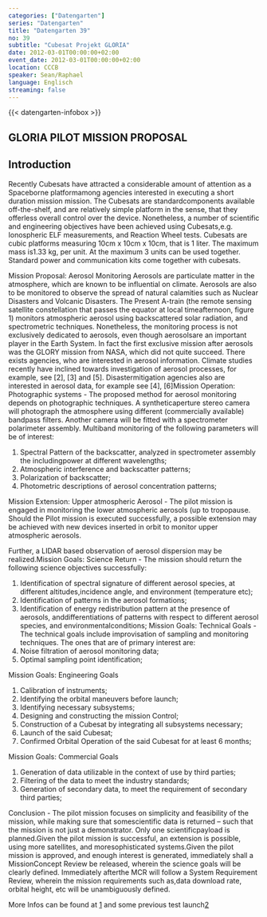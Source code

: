 ```yaml
---
categories: ["Datengarten"]
series: "Datengarten"
title: "Datengarten 39"
no: 39
subtitle: "Cubesat Projekt GLORIA"
date: 2012-03-01T00:00:00+02:00
event_date: 2012-03-01T00:00:00+02:00
location: CCCB
speaker: Sean/Raphael
language: Englisch
streaming: false
---
```

{{< datengarten-infobox >}}

GLORIA PILOT MISSION PROPOSAL
-----------------------------

Introduction
------------

Recently Cubesats have attracted a considerable amount of attention as a
Spaceborne platformamong agencies interested in executing a short
duration mission mission. The Cubesats are standardcomponents available
off-the-shelf, and are relatively simple platform in the sense, that
they offerless overall control over the device. Nonetheless, a number of
scientific and engineering objectives have been achieved using
Cubesats,e.g. Ionospheric ELF measurements, and Reaction Wheel tests.
Cubesats are cubic platforms measuring 10cm x 10cm x 10cm, that is 1
liter. The maximum mass is1.33 kg, per unit. At the maximum 3 units can
be used together. Standard power and communication kits come together
with cubesats.

Mission Proposal: Aerosol Monitoring Aerosols are particulate matter in
the atmosphere, which are known to be influential on climate. Aerosols
are also to be monitored to observe the spread of natural calamities
such as Nuclear Disasters and Volcanic Disasters. The Present A-train
(the remote sensing satellite constellation that passes the equator at
local timeafternoon, figure 1) monitors atmospheric aerosol using
backscattered solar radiation, and spectrometric techniques.
Nonetheless, the monitoring process is not exclusively dedicated to
aerosols, even though aerosolsare an important player in the Earth
System. In fact the first exclusive mission after aerosols was the GLORY
mission from NASA, which did not quite succeed. There exists agencies,
who are interested in aerosol information. Climate studies recently have
inclined towards investigation of aerosol processes, for example, see
\[2\], \[3\] and \[5\]. Disastermitigation agencies also are interested
in aerosol data, for example see \[4\], \[6\]Mission Operation:
Photographic systems - The proposed method for aerosol monitoring
depends on photographic techniques. A syntheticaperture stereo camera
will photograph the atmosphere using different (commercially available)
bandpass filters. Another camera will be fitted with a spectrometer
polarimeter assembly. Multiband monitoring of the following parameters
will be of interest:

1. Spectral Pattern of the backscatter, analyzed in spectrometer assembly the includingpower at different wavelengths;
2. Atmospheric interference and backscatter patterns;
3. Polarization of backscatter;
4. Photometric descriptions of aerosol concentration patterns;

Mission Extension: Upper atmospheric Aerosol - The pilot mission is
engaged in monitoring the lower atmospheric aerosols (up to tropopause.
Should the Pilot mission is executed successfully, a possible extension
may be achieved with new devices inserted in orbit to monitor upper
atmospheric aerosols.

Further, a LIDAR based observation of aerosol dispersion may be
realized.Mission Goals: Science Return - The mission should return the
following science objectives successfully:

1. Identification of spectral signature of different aerosol species, at different altitudes,incidence angle, and environment (temperature etc);
2. Identification of patterns in the aerosol formations;
3. Identification of energy redistribution pattern at the presence of aerosols, anddifferentiations of patterns with respect to different aerosol species, and environmentalconditions; Mission Goals: Technical Goals - The technical goals include improvisation of sampling and monitoring techniques. The ones that are of primary interest are: 
  1. Noise filtration of aerosol monitoring data;
  2. Optimal sampling point identification;

Mission Goals: Engineering Goals

1. Calibration of instruments;
2. Identifying the orbital maneuvers before launch;
3. Identifying necessary subsystems;
4. Designing and constructing the mission Control;
5. Construction of a Cubesat by integrating all subsystems necessary;
6. Launch of the said Cubesat;
7. Confirmed Orbital Operation of the said Cubesat for at least 6 months;

Mission Goals: Commercial Goals

1. Generation of data utilizable in the context of use by third parties;
2. Filtering of the data to meet the industry standards;
3. Generation of secondary data, to meet the requirement of secondary third parties;

Conclusion - The pilot mission focuses on simplicity and feasibility of
the mission, while making sure that somescientific data is returned –
such that the mission is not just a demonstrator. Only one
scientificpayload is planned.Given the pilot mission is successful, an
extension is possible, using more satellites, and moresophisticated
systems.Given the pilot mission is approved, and enough interest is
generated, immediately shall a MissionConcept Review be released,
wherein the science goals will be clearly defined. Immediately afterthe
MCR will follow a System Requirement Review, wherein the mission
requirements such as,data download rate, orbital height, etc will be
unambiguously defined.

More Infos can be found at [1](https://events.ccc.de/camp/2011/wiki/CubeSat_Workshop) and some previous test launch[2](http://universeexplorer.cwahi.net/project-nepa/#intro)
